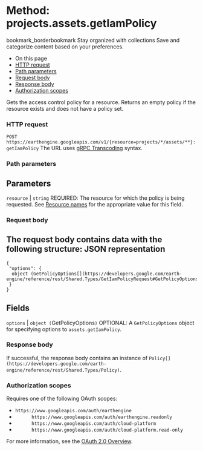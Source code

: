  
#  Method: projects.assets.getIamPolicy 
bookmark_borderbookmark Stay organized with collections  Save and categorize content based on your preferences.
  * On this page
  * [HTTP request](https://developers.google.com/earth-engine/reference/rest/v1/projects.assets/getIamPolicy#http-request)
  * [Path parameters](https://developers.google.com/earth-engine/reference/rest/v1/projects.assets/getIamPolicy#path-parameters)
  * [Request body](https://developers.google.com/earth-engine/reference/rest/v1/projects.assets/getIamPolicy#request-body)
  * [Response body](https://developers.google.com/earth-engine/reference/rest/v1/projects.assets/getIamPolicy#response-body)
  * [Authorization scopes](https://developers.google.com/earth-engine/reference/rest/v1/projects.assets/getIamPolicy#authorization-scopes)


Gets the access control policy for a resource. Returns an empty policy if the resource exists and does not have a policy set.
### HTTP request
`POST https://earthengine.googleapis.com/v1/{resource=projects/*/assets/**}:getIamPolicy`
The URL uses [gRPC Transcoding](https://google.aip.dev/127) syntax.
### Path parameters
Parameters  
---  
`resource` |  `string` REQUIRED: The resource for which the policy is being requested. See [Resource names](https://cloud.google.com/apis/design/resource_names) for the appropriate value for this field.  
### Request body
The request body contains data with the following structure:
JSON representation  
---  
```
{
 "options": {
  object (GetPolicyOptions[](https://developers.google.com/earth-engine/reference/rest/Shared.Types/GetIamPolicyRequest#GetPolicyOptions))
 }
}
```
  
Fields  
---  
`options` |  `object (`GetPolicyOptions[](https://developers.google.com/earth-engine/reference/rest/Shared.Types/GetIamPolicyRequest#GetPolicyOptions)`)` OPTIONAL: A `GetPolicyOptions` object for specifying options to `assets.getIamPolicy`.  
### Response body
If successful, the response body contains an instance of `Policy[](https://developers.google.com/earth-engine/reference/rest/Shared.Types/Policy)`.
### Authorization scopes
Requires one of the following OAuth scopes:
  * `https://www.googleapis.com/auth/earthengine`
  * `      https://www.googleapis.com/auth/earthengine.readonly`
  * `      https://www.googleapis.com/auth/cloud-platform`
  * `      https://www.googleapis.com/auth/cloud-platform.read-only`


For more information, see the [OAuth 2.0 Overview](https://developers.google.com/identity/protocols/OAuth2).
